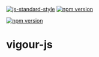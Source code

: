 [![js-standard-style](https://img.shields.io/badge/code%20style-standard-brightgreen.svg?style=flat)](https://github.com/feross/standard)
[![npm version](https://badge.fury.io/js/vigour-js.svg)](https://badge.fury.io/js/vigour-js)

[![npm version](https://nodei.co/npm-dl/vigour-js.png)](https://badge.fury.io/js/vigour-js)

# vigour-js
